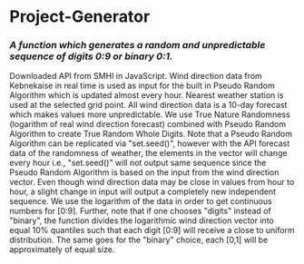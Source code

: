 # Project-Generator
### *A function which generates a random and unpredictable sequence of digits 0:9 or binary 0:1.*
 Downloaded API from SMHI in JavaScript. Wind direction data from Kebnekaise in 
 real time is used as input for the built in Pseudo Random Algorithm which
 is updated almost every hour. Nearest weather station is used at the selected
 grid point. All wind direction data is a 10-day forecast which makes values more
 unpredictable. We use True Nature Randomness (logarithm of real wind direction forecast)
 combined with Pseudo Random Algorithm to create True Random Whole Digits.
 Note that a Pseudo Random Algorithm can be replicated via "set.seed()", however
 with the API forecast data of the randomness of weather, the elements in the vector
 will change every hour i.e., "set.seed()" will not output same sequence since the
 Pseudo Random Algorithm is based on the input from the wind direction vector.
 Even though wind direction data may be close in values from hour to hour,
 a slight change in input will output a completely new independent sequence.
 We use the logarithm of the data in order to get continuous numbers for [0:9].
 Further, note that if one chooses "digits" instead of "binary", the function divides
 the logarithmic wind direction vector into equal 10% quantiles such that each
 digit [0:9] will receive a close to uniform distribution. The same goes for the
 "binary" choice, each [0,1] will be approximately of equal size.
